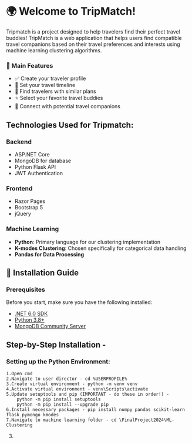 # 🌍 Welcome to TripMatch! 

Tripmatch is a  project designed to help travelers find their perfect travel buddies!
TripMatch is a web application that helps users find compatible travel companions based on their travel preferences and interests using machine learning clustering algorithms.

### 🎯 Main Features
- ✅ Create your traveler profile
- 📅 Set your travel timeline
- 🤝 Find travelers with similar plans
- ⭐ Select your favorite travel buddies
- 📱 Connect with potential travel companions


## Technologies Used for Tripmatch:

### Backend
- ASP.NET Core
- MongoDB for database
- Python Flask API
- JWT Authentication

### Frontend
- Razor Pages
- Bootstrap 5
- jQuery

### Machine Learning
- **Python**: Primary language for our clustering implementation
- **K-modes Clustering**: Chosen specifically for categorical data handling
- **Pandas for Data Processing**


## 🚀 Installation Guide

### Prerequisites
Before you start, make sure you have the following installed:
- [.NET 6.0 SDK](https://dotnet.microsoft.com/download/dotnet/6.0)
- [Python 3.8+](https://www.python.org/downloads/)
- [MongoDB Community Server](https://www.mongodb.com/try/download/community)

## Step-by-Step Installation - 
### Setting up the Python Environment:
    1.Open cmd
    2.Navigate to user director - cd %USERPROFILE%
    3.Create virtual environment - python -m venv venv
    4.Activate virtual environment - venv\Scripts\activate
    5.Update setuptools and pip (IMPORTANT - do these in order!) - 
        python -m pip install setuptools
        python -m pip install --upgrade pip
    6.Install necessary packages - pip install numpy pandas scikit-learn flask pymongo kmodes
    7.Navigate to machine learning folder - cd \FinalProject2024\ML-Clustering
3. 
